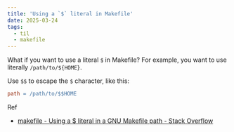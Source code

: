 ```yaml
---
title: 'Using a `$` literal in Makefile'
date: 2025-03-24
tags:
  - til
  - makefile
---
```


What if you want to use a literal `$` in Makefile? For example, you want to use literally `/path/to/${HOME}`.

Use `$$` to escape the `$` character, like this:

```makefile
path = /path/to/$$HOME
```

Ref

- [makefile - Using a $ literal in a GNU Makefile path - Stack Overflow](https://stackoverflow.com/questions/18143805/using-a-literal-in-a-gnumakefile-path)
